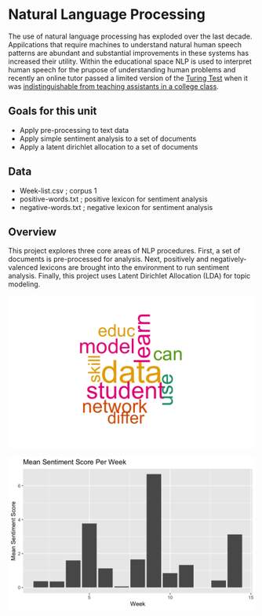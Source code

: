 # Natural Language Processing

The use of natural language processing has exploded over the last decade. Appilcations that require machines to understand natural human speech patterns are abundant and substantial improvements in these systems has increased their utility. Within the educational space NLP is used to interpret human speech for the prupose of understanding human problems and recently an online tutor passed a limited version of the [Turing Test](https://en.wikipedia.org/wiki/Turing_test) when it was [indistinguishable from teaching assistants in a college class](http://www.news.gatech.edu/2017/01/09/jill-watson-round-three).

## Goals for this unit

* Apply pre-processing to text data 
* Apply simple sentiment analysis to a set of documents
* Apply a latent dirichlet allocation to a set of documents

## Data 

* Week-list.csv ; corpus 1 
* positive-words.txt ; positive lexicon for sentiment analysis 
* negative-words.txt ; negative lexicon for sentiment analysis 


## Overview

This project explores three core areas of NLP procedures. First, a set of documents is pre-processed for analysis. Next, positively and negatively-valenced lexicons are brought into the environment to run sentiment analysis. Finally, this project uses Latent Dirichlet Allocation (LDA) for topic modeling. 

<img src="nlp-visualizations/nlp-word-cloud.png" width = 750 > 



![](nlp-visualizations/sentiment-bar.png)
